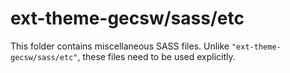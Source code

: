 # ext-theme-gecsw/sass/etc

This folder contains miscellaneous SASS files. Unlike `"ext-theme-gecsw/sass/etc"`, these files
need to be used explicitly.
